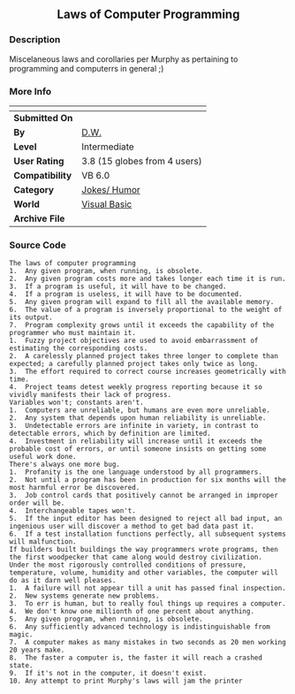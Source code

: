 ﻿<div align="center">

## Laws of Computer Programming


</div>

### Description

Miscelaneous laws and corollaries per Murphy as pertaining to programming and computerrs in general ;)
 
### More Info
 


<span>             |<span>
---                |---
**Submitted On**   |
**By**             |[D\.W\.](https://github.com/Planet-Source-Code/PSCIndex/blob/master/ByAuthor/d-w.md)
**Level**          |Intermediate
**User Rating**    |3.8 (15 globes from 4 users)
**Compatibility**  |VB 6\.0
**Category**       |[Jokes/ Humor](https://github.com/Planet-Source-Code/PSCIndex/blob/master/ByCategory/jokes-humor__1-40.md)
**World**          |[Visual Basic](https://github.com/Planet-Source-Code/PSCIndex/blob/master/ByWorld/visual-basic.md)
**Archive File**   |[](https://github.com/Planet-Source-Code/d-w-laws-of-computer-programming__1-49043/archive/master.zip)





### Source Code

```
The laws of computer programming
1.	Any given program, when running, is obsolete.
2.	Any given program costs more and takes longer each time it is run.
3.	If a program is useful, it will have to be changed.
4.	If a program is useless, it will have to be documented.
5.	Any given program will expand to fill all the available memory.
6.	The value of a program is inversely proportional to the weight of its output.
7.	Program complexity grows until it exceeds the capability of the programmer who must maintain it.
1.	Fuzzy project objectives are used to avoid embarrassment of estimating the corresponding costs.
2.	A carelessly planned project takes three longer to complete than expected; a carefully planned project takes only twice as long.
3.	The effort required to correct course increases geometrically with time.
4.	Project teams detest weekly progress reporting because it so vividly manifests their lack of progress.
Variables won't; constants aren't.
1.	Computers are unreliable, but humans are even more unreliable.
2.	Any system that depends upon human reliability is unreliable.
3.	Undetectable errors are infinite in variety, in contrast to detectable errors, which by definition are limited.
4.	Investment in reliability will increase until it exceeds the probable cost of errors, or until someone insists on getting some useful work done.
There's always one more bug.
1.	Profanity is the one language understood by all programmers.
2.	Not until a program has been in production for six months will the most harmful error be discovered.
3.	Job control cards that positively cannot be arranged in improper order will be.
4.	Interchangeable tapes won't.
5.	If the input editor has been designed to reject all bad input, an ingenious user will discover a method to get bad data past it.
6.	If a test installation functions perfectly, all subsequent systems will malfunction.
If builders built buildings the way programmers wrote programs, then the first woodpecker that came along would destroy civilization.
Under the most rigorously controlled conditions of pressure, temperature, volume, humidity and other variables, the computer will do as it darn well pleases.
1.	A failure will not appear till a unit has passed final inspection.
2.	New systems generate new problems.
3.	To err is human, but to really foul things up requires a computer.
4.	We don't know one millionth of one percent about anything.
5.	Any given program, when running, is obsolete.
6.	Any sufficiently advanced technology is indistinguishable from magic.
7.	A computer makes as many mistakes in two seconds as 20 men working 20 years make.
8.	The faster a computer is, the faster it will reach a crashed state.
9.	If it's not in the computer, it doesn't exist.
10.	Any attempt to print Murphy's laws will jam the printer
```

